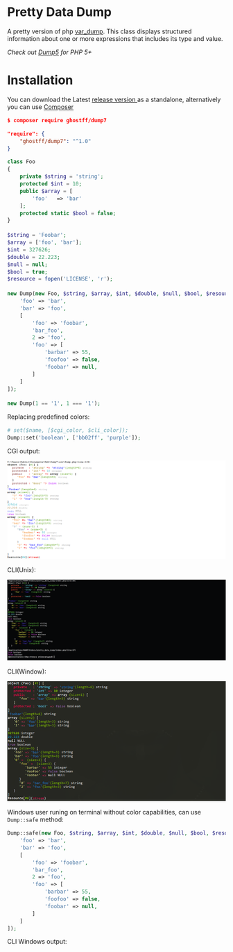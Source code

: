 # Pretty Data Dump
A pretty version of php [var_dump](http://php.net/manual/en/function.var-dump.php). This class displays structured information about one or more expressions that includes its type and value.

_Check out [Dump5](https://github.com/Ghostff/Dump5) for PHP 5+_

# Installation   
You can download the  Latest [release version ](https://github.com/Ghostff/pretty_data_dump/releases/) as a standalone, alternatively you can use [Composer](https://getcomposer.org/) 
```json
$ composer require ghostff/dump7
```
```json
"require": {
    "ghostff/dump7": "^1.0"
}
```    

```php
class Foo
{
	private $string = 'string';
	protected $int = 10;
	public $array = [
	    'foo'   => 'bar'
	];
	protected static $bool = false;
}

$string = 'Foobar';
$array = ['foo', 'bar'];
$int = 327626;
$double = 22.223;
$null = null;
$bool = true;
$resource = fopen('LICENSE', 'r');

new Dump(new Foo, $string, $array, $int, $double, $null, $bool, $resource, [
    'foo' => 'bar',
    'bar' => 'foo',
    [
        'foo' => 'foobar',
        'bar_foo',
        2 => 'foo',
        'foo' => [
            'barbar' => 55,
            'foofoo' => false,
            'foobar' => null,
        ]
    ]
]);

new Dump(1 == '1', 1 === '1');
```
Replacing predefined colors:
```php
# set($name, [$cgi_color, $cli_color]);
Dump::set('boolean', ['bb02ff', 'purple']);
```
CGI output:    

![cgi screenshot](https://github.com/Ghostff/Dump7/blob/master/cgi.png)

CLI(Unix):     
    
![cli screenshot](https://github.com/Ghostff/Dump7/blob/master/posix.png)

CLI(Window):     

![cli screenshot](https://github.com/Ghostff/Dump7/blob/master/posixWin.png)

Windows user runing on terminal without color capabilities, can use `Dump::safe` method:
```php
Dump::safe(new Foo, $string, $array, $int, $double, $null, $bool, $resource, [
    'foo' => 'bar',
    'bar' => 'foo',
    [
        'foo' => 'foobar',
        'bar_foo',
        2 => 'foo',
        'foo' => [
            'barbar' => 55,
            'foofoo' => false,
            'foobar' => null,
        ]
    ]
]);
```
CLI Windows output:
